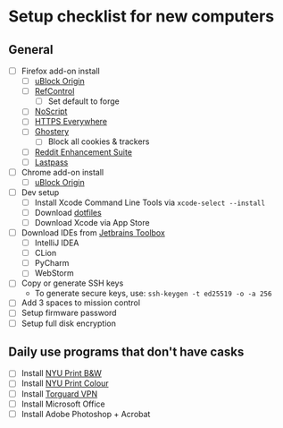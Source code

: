 # Setup checklist for new computers
## General
- [ ] Firefox add-on install
	- [ ] [uBlock Origin](https://addons.mozilla.org/en-us/firefox/addon/ublock-origin/)
	- [ ] [RefControl](https://addons.mozilla.org/en-US/firefox/addon/refcontrol/)
		- [ ] Set default to forge
	- [ ] [NoScript](https://addons.mozilla.org/en-US/firefox/addon/noscript/)
	- [ ] [HTTPS Everywhere](https://www.eff.org/https-everywhere)
	- [ ] [Ghostery](https://addons.mozilla.org/en-US/firefox/addon/ghostery/)
		- [ ] Block all cookies & trackers
	- [ ] [Reddit Enhancement Suite](https://addons.mozilla.org/en-US/firefox/addon/reddit-enhancement-suite/)
	- [ ] [Lastpass](https://lastpass.com/misc_download2.php)
- [ ] Chrome add-on install
	- [ ] [uBlock Origin](https://chrome.google.com/webstore/detail/ublock-origin/cjpalhdlnbpafiamejdnhcphjbkeiagm?hl=en)
- [ ] Dev setup
	- [ ] Install Xcode Command Line Tools via `xcode-select --install`
	- [ ] Download [dotfiles](https://github.com/JasonYao/dotfiles)
	- [ ] Download Xcode via App Store
- [ ] Download IDEs from [Jetbrains Toolbox](https://www.jetbrains.com/toolbox/)
	- [ ] IntelliJ IDEA
	- [ ] CLion
	- [ ] PyCharm
	- [ ] WebStorm
- [ ] Copy or generate SSH keys
	- To generate secure keys, use: `ssh-keygen -t ed25519 -o -a 256`
- [ ] Add 3 spaces to mission control
- [ ] Setup firmware password
- [ ] Setup full disk encryption

## Daily use programs that don't have casks
- [ ] Install [NYU Print B&W](www.nyu.edu/content/dam/nyu/informationTechnology/misc/software/print-service-macv2.pkg)
- [ ] Install [NYU Print Colour](www.nyu.edu/content/dam/nyu/informationTechnology/misc/software/print-service-color-mac-v2.pkg)
- [ ] Install [Torguard VPN](https://torguard.net/downloads.php)
- [ ] Install Microsoft Office
- [ ] Install Adobe Photoshop + Acrobat
